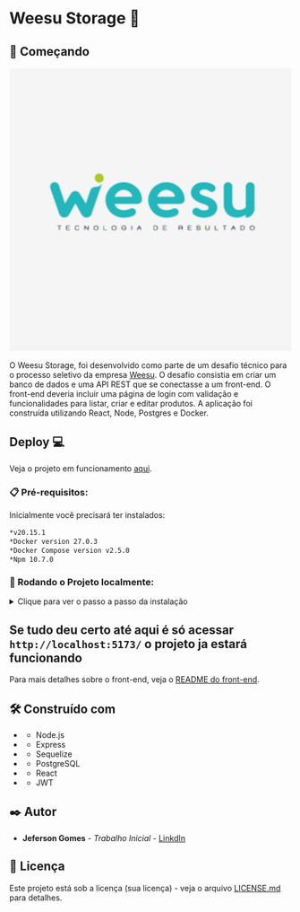 # Weesu Storage 🏬

## 🚀 Começando

![Imagem do Projeto](https://raw.githubusercontent.com/jefersongjr/weesu-api/main/frontend/src/assets/weesubg.png)


O Weesu Storage, foi desenvolvido como parte de um desafio técnico para o processo seletivo da empresa [Weesu](https://weesu.com.br). O desafio consistia em criar um banco de dados e uma API REST que se conectasse a um front-end. O front-end deveria incluir uma página de login com validação e funcionalidades para listar, criar e editar produtos. A aplicação foi construída utilizando React, Node, Postgres e Docker.

## Deploy 💻

Veja o projeto em funcionamento [aqui](https://weesu-api-xupz.vercel.app/).

### 📋 Pré-requisitos:

Inicialmente você precisará ter instalados:

```
*v20.15.1
*Docker version 27.0.3
*Docker Compose version v2.5.0
*Npm 10.7.0
```
### 🔧 Rodando o Projeto localmente:


<details>
  <summary> Clique para ver o passo a passo da instalação </summary>
    
  ### 1- Crie um fork e clone o repositório :

ex:
```bash
git clone https://github.com/jefersongjr/weesu-api.git

```
### 2- navegue até o diretório do `/weesu/frontend` :

ex:
```
cd /weesu/frontend
```
### 3- mude o nome do arquivo .envExample para .env e instale as dependências

ex

```bash
mv .envExample .env
npm install
```

### 4- navegue até a pasta do `/weesu/backend e renomeie o envExample` :

ex:
```bash
cd ../backend
mv .envExample .env
```
### 5- construa a estrutura inicial da aplicação com os comandos: 

```bash
npm instal
npm run build
```

### 6- Monte os containers da aplicação usando o docker compose:  


```bash
    docker-compose up --build
````

### 7- crie e popule os dbs com comando: 
```bash
npm run db:init
```

</details>

## Se tudo deu certo até aqui é só acessar `http://localhost:5173/` o projeto ja estará funcionando 

Para mais detalhes sobre o front-end, veja o [README do front-end](https://github.com/jefersongjr/weesu-api/tree/main/frontend#readme).


## 🛠️ Construído com

* - Node.js
* - Express
* - Sequelize
* - PostgreSQL
* - React
* - JWT

## ✒️ Autor

* **Jeferson Gomes** - *Trabalho Inicial* - [LinkdIn](https://www.linkedin.com/in/jefersongjr/)

## 📄 Licença

Este projeto está sob a licença (sua licença) - veja o arquivo [LICENSE.md](https://github.com/usuario/projeto/licenca) para detalhes.
